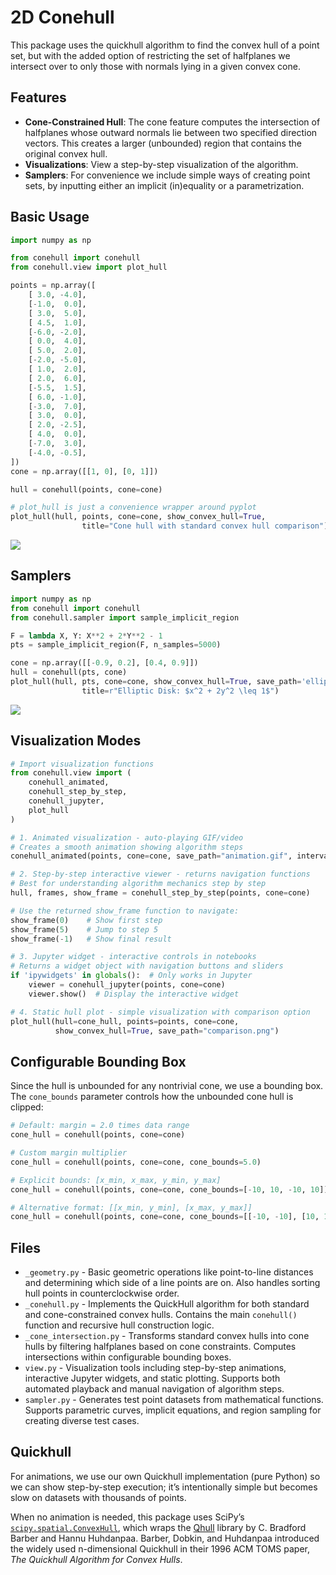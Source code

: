 # 2D Conehull

This package uses the quickhull algorithm to find the convex hull of a point set,
but with the added option of restricting the set of halfplanes we intersect over to only those with normals lying in a given convex cone.

## Features

- **Cone-Constrained Hull**: The cone feature computes the intersection of halfplanes whose outward normals lie between two specified direction vectors. This creates a larger (unbounded) region that contains the original convex hull.
- **Visualizations**: View a step-by-step visualization of the algorithm.
- **Samplers**: For convenience we include simple ways of creating point sets, by inputting either an implicit (in)equality or a parametrization.

## Basic Usage

```python
import numpy as np

from conehull import conehull
from conehull.view import plot_hull

points = np.array([
    [ 3.0, -4.0],
    [-1.0,  0.0],
    [ 3.0,  5.0],
    [ 4.5,  1.0],
    [-6.0, -2.0],
    [ 0.0,  4.0],
    [ 5.0,  2.0],
    [-2.0, -5.0],
    [ 1.0,  2.0],
    [ 2.0,  6.0],
    [-5.5,  1.5],
    [ 6.0, -1.0],
    [-3.0,  7.0],
    [ 3.0,  0.0],
    [ 2.0, -2.5],
    [ 4.0,  0.0],
    [-7.0,  3.0],
    [-4.0, -0.5],
])
cone = np.array([[1, 0], [0, 1]])

hull = conehull(points, cone=cone)

# plot_hull is just a convenience wrapper around pyplot
plot_hull(hull, points, cone=cone, show_convex_hull=True, 
                title="Cone hull with standard convex hull comparison")
```
![](img/conehull_comparison.jpg)

## Samplers
```python
import numpy as np
from conehull import conehull
from conehull.sampler import sample_implicit_region

F = lambda X, Y: X**2 + 2*Y**2 - 1
pts = sample_implicit_region(F, n_samples=5000)

cone = np.array([[-0.9, 0.2], [0.4, 0.9]])
hull = conehull(pts, cone)
plot_hull(hull, pts, cone=cone, show_convex_hull=True, save_path='elliptic_disk.jpg',
                title=r"Elliptic Disk: $x^2 + 2y^2 \leq 1$")
```
![](img/elliptic_disk.jpg)

## Visualization Modes

```python
# Import visualization functions
from conehull.view import (
    conehull_animated,
    conehull_step_by_step, 
    conehull_jupyter,
    plot_hull
)

# 1. Animated visualization - auto-playing GIF/video
# Creates a smooth animation showing algorithm steps
conehull_animated(points, cone=cone, save_path="animation.gif", interval=800)

# 2. Step-by-step interactive viewer - returns navigation functions
# Best for understanding algorithm mechanics step by step
hull, frames, show_frame = conehull_step_by_step(points, cone=cone)

# Use the returned show_frame function to navigate:
show_frame(0)    # Show first step
show_frame(5)    # Jump to step 5
show_frame(-1)   # Show final result

# 3. Jupyter widget - interactive controls in notebooks
# Returns a widget object with navigation buttons and sliders
if 'ipywidgets' in globals():  # Only works in Jupyter
    viewer = conehull_jupyter(points, cone=cone)
    viewer.show()  # Display the interactive widget

# 4. Static hull plot - simple visualization with comparison option
plot_hull(hull=cone_hull, points=points, cone=cone, 
          show_convex_hull=True, save_path="comparison.png")
```


## Configurable Bounding Box

Since the hull is unbounded for any nontrivial cone, we use a bounding box.
The `cone_bounds` parameter controls how the unbounded cone hull is clipped:

```python
# Default: margin = 2.0 times data range
cone_hull = conehull(points, cone=cone)

# Custom margin multiplier
cone_hull = conehull(points, cone=cone, cone_bounds=5.0)

# Explicit bounds: [x_min, x_max, y_min, y_max]
cone_hull = conehull(points, cone=cone, cone_bounds=[-10, 10, -10, 10])

# Alternative format: [[x_min, y_min], [x_max, y_max]]
cone_hull = conehull(points, cone=cone, cone_bounds=[[-10, -10], [10, 10]])
```


## Files
- `_geometry.py` - Basic geometric operations like point-to-line distances and determining which side of a line points are on. Also handles sorting hull points in counterclockwise order.
- `_conehull.py` - Implements the QuickHull algorithm for both standard and cone-constrained convex hulls. Contains the main `conehull()` function and recursive hull construction logic.
- `_cone_intersection.py` - Transforms standard convex hulls into cone hulls by filtering halfplanes based on cone constraints. Computes intersections within configurable bounding boxes.
- `view.py` - Visualization tools including step-by-step animations, interactive Jupyter widgets, and static plotting. Supports both automated playback and manual navigation of algorithm steps.
- `sampler.py` - Generates test point datasets from mathematical functions. Supports parametric curves, implicit equations, and region sampling for creating diverse test cases.

## Quickhull

For animations, we use our own Quickhull implementation (pure Python) so we can show step-by-step execution; it’s intentionally simple but becomes slow on datasets with thousands of points.

When no animation is needed, this package uses SciPy’s [`scipy.spatial.ConvexHull`](https://docs.scipy.org/doc/scipy/reference/generated/scipy.spatial.ConvexHull.html), which wraps the [Qhull](https://github.com/qhull/qhull) library by C. Bradford Barber and Hannu Huhdanpaa. Barber, Dobkin, and Huhdanpaa introduced the widely used n-dimensional Quickhull in their 1996 ACM TOMS paper, *The Quickhull Algorithm for Convex Hulls*.

